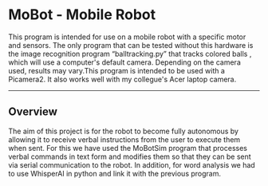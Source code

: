 # MoBot - Mobile Robot

This program is intended for use on a mobile robot with a specific motor and sensors. The only program that can be tested without this hardware is the image recognition program “balltracking.py” that tracks colored balls , which will use a computer's default camera. Depending on the camera used, results may vary.This program is intended to be used with a Picamera2. It also works well with my collegue's Acer laptop camera.

---

## Overview
The aim of this project is for the robot to become fully autonomous by allowing it to receive verbal instructions from the user to execute them when sent. For this we have used the MoBotSim program that processes verbal commands in text form and modifies them so that they can be sent via serial communication to the robot. In addition, for word analysis we had to use WhisperAI in python and link it with the previous program.
